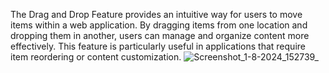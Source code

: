 The Drag and Drop Feature provides an intuitive way for users to move items within a web application. By dragging items from one location and dropping them in another, users can manage and organize content more effectively. This feature is particularly useful in applications that require item reordering or content customization.
![Screenshot_1-8-2024_152739_](https://github.com/user-attachments/assets/6db5b230-0bd0-4a60-88b9-ec5799e8cd3b)

